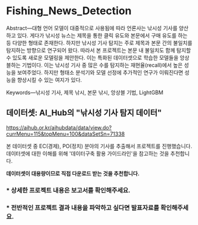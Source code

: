# Fishing_News_Detection

Abstract—대형 언어 모델이 대중적으로 사용됨에 따라 언론사는 낚시성 기사를 양산하고 있다. 게다가 낚시성 뉴스는 제목을 통한 클릭 유도와 본문에서 구매 유도를 하는 등 다양한 형태로 존재한다. 하지만 낚시성 기사 탐지는 주로 제목과 본문 간의 불일치를 탐지하는 방향으로 연구되어 왔다. 따라서 본 프로젝트는 본문 내 불일치도 함께 탐지할 수 있도록 새로운 모델링을 제안한다. 이는 특화된 데이터셋으로 학습한 모델들을 앙상블하는 기법이다. 이는 낚시성 기사 중 많은 수를 탐지하는 재현율(recall)에서 높은 성능을 보여주었다. 하지만 형태소 분석기와 모델 선정에 추가적인 연구가 이뤄진다면 성능을 향상시킬 수 있는 여지가 있다.

Keywords—낚시성 기사, 제목 낚시, 본문 낚시, 앙상블 기법, LightGBM

## 데이터셋: AI_Hub의 "낚시성 기사 탐지 데이터"
https://aihub.or.kr/aihubdata/data/view.do?currMenu=115&topMenu=100&dataSetSn=71338

본 데이터셋 중 EC(경제), PO(정치) 분야의 기사를 추출해서 프로젝트를 진행했습니다.
데이터셋에 대한 이해를 위해 '데이터구축 활용 가이드라인'을 참고하는 것을 추천합니다.

**데이터셋이 대용량이므로 직접 다운로드 받는 것을 추천합니다.**

### * 상세한 프로젝트 내용은 보고서를 확인해주세요.
### * 전반적인 프로젝트 결과 내용을 파악하고 싶다면 발표자료를 확인해주세요.

